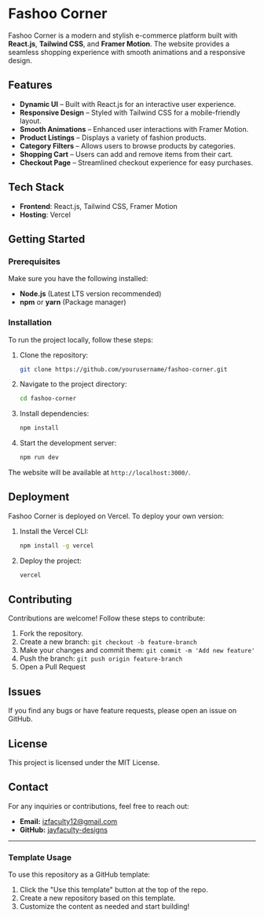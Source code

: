 # Fashoo Corner

Fashoo Corner is a modern and stylish e-commerce platform built with **React.js**, **Tailwind CSS**, and **Framer Motion**. The website provides a seamless shopping experience with smooth animations and a responsive design.

## Features

- **Dynamic UI** – Built with React.js for an interactive user experience.
- **Responsive Design** – Styled with Tailwind CSS for a mobile-friendly layout.
- **Smooth Animations** – Enhanced user interactions with Framer Motion.
- **Product Listings** – Displays a variety of fashion products.
- **Category Filters** – Allows users to browse products by categories.
- **Shopping Cart** – Users can add and remove items from their cart.
- **Checkout Page** – Streamlined checkout experience for easy purchases.

## Tech Stack

- **Frontend**: React.js, Tailwind CSS, Framer Motion
- **Hosting**: Vercel

## Getting Started

### Prerequisites

Make sure you have the following installed:

- **Node.js** (Latest LTS version recommended)
- **npm** or **yarn** (Package manager)

### Installation

To run the project locally, follow these steps:

1. Clone the repository:
   ```sh
   git clone https://github.com/yourusername/fashoo-corner.git
   ```
2. Navigate to the project directory:
   ```sh
   cd fashoo-corner
   ```
3. Install dependencies:
   ```sh
   npm install
   ```
4. Start the development server:
   ```sh
   npm run dev
   ```

The website will be available at `http://localhost:3000/`.

## Deployment

Fashoo Corner is deployed on Vercel. To deploy your own version:

1. Install the Vercel CLI:
   ```sh
   npm install -g vercel
   ```
2. Deploy the project:
   ```sh
   vercel
   ```

## Contributing

Contributions are welcome! Follow these steps to contribute:

1. Fork the repository.
2. Create a new branch: `git checkout -b feature-branch`
3. Make your changes and commit them: `git commit -m 'Add new feature'`
4. Push the branch: `git push origin feature-branch`
5. Open a Pull Request

## Issues

If you find any bugs or have feature requests, please open an issue on GitHub.

## License

This project is licensed under the MIT License.

## Contact

For any inquiries or contributions, feel free to reach out:

- **Email:** izfaculty12@gmail.com
- **GitHub:** [jayfaculty-designs](https://github.com/jayfaculty-design/)

---

### Template Usage

To use this repository as a GitHub template:

1. Click the "Use this template" button at the top of the repo.
2. Create a new repository based on this template.
3. Customize the content as needed and start building!

